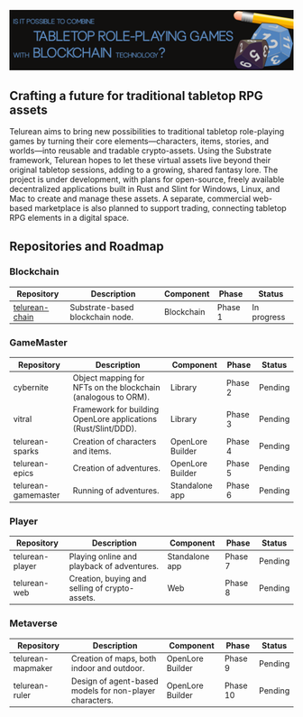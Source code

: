 ![OpenLore Banner](../images/banner.png)

## Crafting a future for traditional tabletop RPG assets

Telurean aims to bring new possibilities to traditional tabletop role-playing games by turning their core elements—characters, items, stories, and worlds—into reusable and tradable crypto-assets. Using the Substrate framework, Telurean hopes to let these virtual assets live beyond their original tabletop sessions, adding to a growing, shared fantasy lore. The project is under development, with plans for open-source, freely available decentralized applications built in Rust and Slint for Windows, Linux, and Mac to create and manage these assets. A separate, commercial web-based marketplace is also planned to support trading, connecting tabletop RPG elements in a digital space.

## Repositories and Roadmap

### Blockchain

| Repository     | Description                                                    | Component           | Phase     | Status      |
|----------------|----------------------------------------------------------------|---------------------|-----------|-------------|
| [telurean-chain](https://github.com/telurean/telurean-chain) | Substrate-based blockchain node.                               | Blockchain          | Phase 1 | In progress |

### GameMaster

| Repository          | Description                                                    | Component           | Phase   | Status      |
|---------------------|----------------------------------------------------------------|---------------------|---------|-------------|
| cybernite           | Object mapping for NFTs on the blockchain (analogous to ORM).  | Library             | Phase 2 | Pending     |
| vitral              | Framework for building OpenLore applications (Rust/Slint/DDD). | Library             | Phase 3 | Pending     |
| telurean-sparks     | Creation of characters and items.                              | OpenLore Builder    | Phase 4 | Pending     |
| telurean-epics      | Creation of adventures.                                        | OpenLore Builder    | Phase 5 | Pending     |
| telurean-gamemaster | Running of adventures.                                         | Standalone app      | Phase 6 | Pending     |

### Player

| Repository      | Description                                                  | Component           | Phase   | Status      |
|-----------------|--------------------------------------------------------------|---------------------|---------|-------------|
| telurean-player | Playing online and playback of adventures.                   | Standalone app      | Phase 7 | Pending     |
| telurean-web    | Creation, buying and selling of crypto-assets.               | Web                 | Phase 8 | Pending     |

### Metaverse

| Repository        | Description                                                  | Component           | Phase    | Status      |
|-------------------|--------------------------------------------------------------|---------------------|----------|-------------|
| telurean-mapmaker | Creation of maps, both indoor and outdoor.                   | OpenLore Builder    | Phase 9  | Pending     |
| telurean-ruler    | Design of agent-based models for non-player characters.      | OpenLore Builder    | Phase 10 | Pending     |
